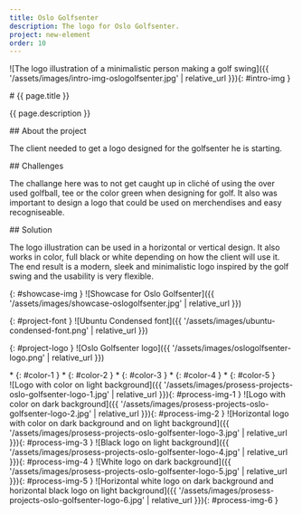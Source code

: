 ```yaml
---
title: Oslo Golfsenter
description: The logo for Oslo Golfsenter.
project: new-element
order: 10
---
```


![The logo illustration of a minimalistic person making a golf swing]({{ '/assets/images/intro-img-oslogolfsenter.jpg' | relative_url }}){: #intro-img }

<div id="intro">
<div id="intro-container" markdown="1">
# {{ page.title }}

{{ page.description }}
</div>
</div>

<div id="info-container">
<article markdown="1">
## About the project

The client needed to get a logo designed for the golfsenter he is starting.
</article>

<article markdown="1">
## Challenges

The challange here was to not get caught up in cliché of using the over used
golfball, tee or the color green when designing for golf. It also was important
to design a logo that could be used on merchendises and easy recogniseable.
</article>

<article markdown="1">
## Solution

The logo illustration can be used in a horizontal or vertical design. It also
works in color, full black or white depending on how the client will use it. The
end result is a modern, sleek and minimalistic logo inspired by the golf swing
and the usability is very flexible.
</article>
</div>

{: #showcase-img }
![Showcase for Oslo Golfsenter]({{ '/assets/images/showcase-oslogolfsenter.jpg' | relative_url }})

<div id="project-profile" markdown="1">
{: #project-font }
![Ubuntu Condensed font]({{ '/assets/images/ubuntu-condensed-font.png' | relative_url }})

{: #project-logo }
![Oslo Golfsenter logo]({{ '/assets/images/oslogolfsenter-logo.png' | relative_url }})

<div id="color-profile" markdown="1">
* {: #color-1 }
* {: #color-2 }
* {: #color-3 }
* {: #color-4 }
* {: #color-5 }
</div>
</div>

<div id="process" markdown="1">
![Logo with color on light background]({{ '/assets/images/prosess-projects-oslo-golfsenter-logo-1.jpg' | relative_url }}){: #process-img-1 }
![Logo with color on dark background]({{ '/assets/images/prosess-projects-oslo-golfsenter-logo-2.jpg' | relative_url }}){: #process-img-2 }
![Horizontal logo with color on dark background and on light background]({{ '/assets/images/prosess-projects-oslo-golfsenter-logo-3.jpg' | relative_url }}){: #process-img-3 }
![Black logo on light background]({{ '/assets/images/prosess-projects-oslo-golfsenter-logo-4.jpg' | relative_url }}){: #process-img-4 }
![White logo on dark background]({{ '/assets/images/prosess-projects-oslo-golfsenter-logo-5.jpg' | relative_url }}){: #process-img-5 }
![Horizontal white logo on dark background and horizontal black logo on light background]({{ '/assets/images/prosess-projects-oslo-golfsenter-logo-6.jpg' | relative_url }}){: #process-img-6 }
</div>

